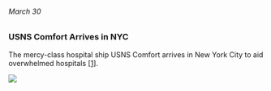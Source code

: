 ###### March 30

### USNS Comfort Arrives in NYC

The mercy-class hospital ship USNS Comfort arrives in New York City to aid overwhelmed hospitals [[1]](https://www.investopedia.com/historical-timeline-of-covid-19-in-new-york-city-5071986). 

![](https://cdn.pixabay.com/photo/2020/04/15/21/10/us-naval-hospital-ship-5048237_960_720.jpg)